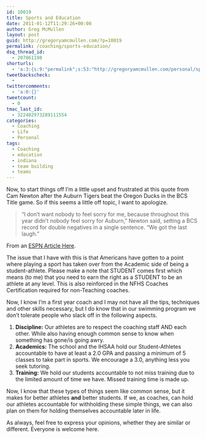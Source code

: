 ```yaml
---
id: 10019
title: Sports and Education
date: 2011-01-12T11:29:26+00:00
author: Greg McMullen
layout: post
guid: http://gregoryamcmullen.com/?p=10019
permalink: /coaching/sports-education/
dsq_thread_id:
  - 207861198
shorturls:
  - 'a:3:{s:9:"permalink";s:53:"http://gregoryamcmullen.com/personal/sports-education";s:7:"tinyurl";s:26:"http://tinyurl.com/3umrl99";s:4:"isgd";s:19:"http://is.gd/ci5cTl";}'
tweetbackscheck:
  - 
twittercomments:
  - 'a:0:{}'
tweetcount:
  - 0
tmac_last_id:
  - 322482973289111554
categories:
  - Coaching
  - Life
  - Personal
tags:
  - Coaching
  - education
  - indiana
  - team building
  - teams
---
```

Now, to start things off I&#8217;m a little upset and frustrated at this quote from Cam Newton after the Auburn Tigers beat the Oregon Ducks in the BCS Title game. So if this seems a little off topic, I want to apologize.

> &#8220;I don&#8217;t want nobody to feel sorry for me, because throughout this year didn&#8217;t nobody feel sorry for Auburn,&#8221; Newton said, setting a BCS record for double negatives in a single sentence. &#8220;We got the last laugh.&#8221;

From an [ESPN Article Here](http://sports.espn.go.com/ncf/bowls10/columns/story?columnist=forde_pat&id=6010545).

The issue that I have with this is that Americans have gotten to a point where playing a sport has taken over from the Academic side of being a student-athlete. Please make a note that STUDENT comes first which means (to me) that you need to earn the right as a STUDENT to be an athlete at any level. This is also reinforced in the NFHS Coaches Certification required for non-Teaching coaches.

Now, I know I&#8217;m a first year coach and I may not have all the tips, techniques and other skills necessary, but I do know that in our swimming program we don&#8217;t tolerate people who slack off in the following aspects.

  1. **Discipline:** Our athletes are to respect the coaching staff AND each other. While also having enough common sense to know when something has gone/is going awry.
  2. **Academics:** The school and the IHSAA hold our Student-Athletes accountable to have at least a 2.0 GPA and passing a minimum of 5 classes to take part in sports. We encourage a 3.0, anything less you seek tutoring.
  3. **Training:** We hold our students accountable to not miss training due to the limited amount of time we have. Missed training time is made up.

Now, I know that these types of things seem like common sense, but it makes for better athletes **and** better students. If we, as coaches, can hold our athletes accountable for withholding these simple things, we can also plan on them for holding themselves accountable later in life.

As always, feel free to express your opinions, whether they are similar or different. Everyone is welcome here.
